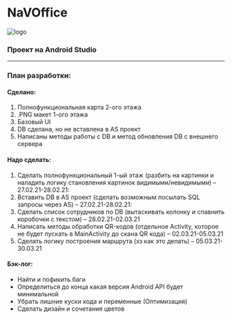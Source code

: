 # NaVOffice
![logo](https://media.discordapp.net/attachments/759412243850592258/812671357048455238/jUbo5dIVwWg.png)
### Проект на Android Studio
---
### План разработки:
#### Сделано:
1) Полнофункциональная карта 2-ого этажа
2) .PNG макет 1-ого этажа
3) Базовый UI
4) DB сделана, но не вставлена в AS проект
5) Написаны методы работы с DB и метод обновления DB с внешнего сервера
#### Надо сделать:
1) Сделать полнофункциональный 1-ый этаж (разбить на картинки и наладить логику становления картинок видимыми/невидимыми) – 27.02.21-28.02.21:
2) Вставить DB в AS проект (сделать возможным посылать SQL запросы через AS) – 27.02.21-28.02.21:
3) Сделать список сотрудников по DB (вытаскивать колонку и спавнить коробочки с текстом) – 28.02.21-02.03.21
4) Написать методы обработки QR-кодов (отдельное Activity, которое не будет пускать в MainActivity до скана QR кода) – 02.03.21-05.03.21
5) Сделать логику построения маршрута (хз как это делать) – 05.03.21-30.03.21

#### Бэк-лог:
- Найти и пофикить баги
- Определиться до конца какая версия Android API будет минимальной
- Убрать лишние куски кода и переменные (Оптимизация)
- Сделать дизайн и сочетания цветов
